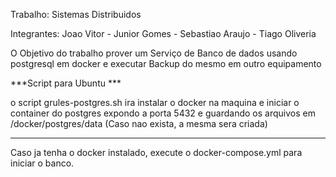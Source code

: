 Trabalho: Sistemas Distribuidos

Integrantes: Joao Vitor - Junior Gomes - Sebastiao Araujo - Tiago Oliveria

O Objetivo do trabalho prover um Serviço de Banco de dados usando postgresql em docker e executar Backup do mesmo em outro equipamento 

***Script para Ubuntu ***

o script grules-postgres.sh ira instalar o docker na maquina e iniciar o container do postgres expondo a porta 5432 e guardando os arquivos em /docker/postgres/data (Caso nao exista, a mesma sera criada)

************************

Caso ja tenha o docker instalado, execute o docker-compose.yml para iniciar o banco.